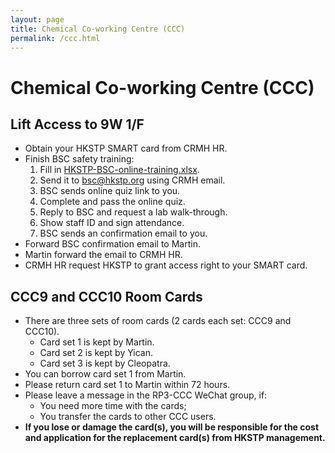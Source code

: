 ```yaml
---
layout: page
title: Chemical Co-working Centre (CCC)
permalink: /ccc.html
---
```


# Chemical Co-working Centre (CCC)

## Lift Access to 9W 1/F
- Obtain your HKSTP SMART card from CRMH HR.
- Finish BSC safety training:
  1. Fill in [HKSTP-BSC-online-training.xlsx](/files/HKSTP-BSC-online-training.xlsx).
  2. Send it to bsc@hkstp.org using CRMH email.
  3. BSC sends online quiz link to you.
  4. Complete and pass the online quiz.
  5. Reply to BSC and request a lab walk-through.
  6. Show staff ID and sign attendance.
  7. BSC sends an confirmation email to you.
- Forward BSC confirmation email to Martin.
- Martin forward the email to CRMH HR.
- CRMH HR request HKSTP to grant access right to your SMART card.


## CCC9 and CCC10 Room Cards 
- There are three sets of room cards (2 cards each set: CCC9 and CCC10).
  - Card set 1 is kept by Martin.
  - Card set 2 is kept by Yican.
  - Card set 3 is kept by Cleopatra.
- You can borrow card set 1 from Martin.
- Please return card set 1 to Martin within 72 hours.
- Please leave a message in the RP3-CCC WeChat group, if:
  - You need more time with the cards;
  - You transfer the cards to other CCC users.
- **If you lose or damage the card(s), you will be responsible for the cost and application for the replacement card(s) from HKSTP management.**